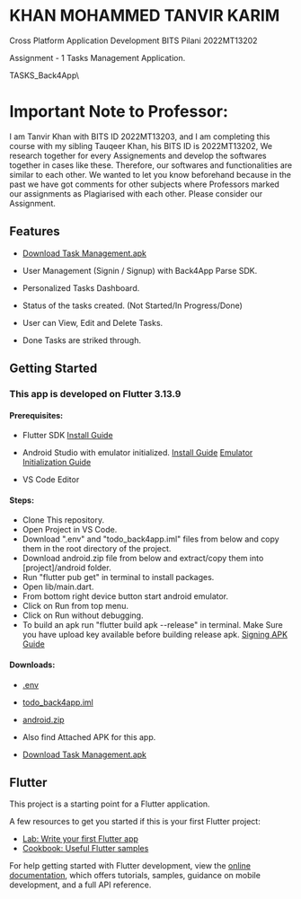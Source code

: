 # KHAN MOHAMMED TANVIR KARIM

Cross Platform Application Development
BITS Pilani
2022MT13202

Assignment - 1
Tasks Management Application.

TASKS_Back4App\

# Important Note to Professor:

I am Tanvir Khan with BITS ID 2022MT13203, and I am completing this course with my sibling Tauqeer Khan, his BITS ID is 2022MT13202, We research together for every Assignements and develop the softwares together in cases like these. Therefore, our softwares and functionalities are similar to each other.
We wanted to let you know beforehand because in the past we have got comments for other subjects where Professors marked our assignments as Plagiarised with each other.
Please consider our Assignment.

## Features

- [Download Task Management.apk](https://drive.google.com/file/d/1m_BXVtPrWC7hziKEAYDXd0zjp9JASVbB/view?usp=sharing)

- User Management (Signin / Signup) with Back4App Parse SDK.
- Personalized Tasks Dashboard.
- Status of the tasks created. (Not Started/In Progress/Done)
- User can View, Edit and Delete Tasks.
- Done Tasks are striked through.

## Getting Started

### This app is developed on Flutter 3.13.9

#### Prerequisites:

- Flutter SDK [Install Guide](https://docs.flutter.dev/get-started/install)

- Android Studio with emulator initialized. [Install Guide](https://developer.android.com/studio) [Emulator Initialization Guide](https://developer.android.com/design-for-safety/privacy-sandbox/download#:~:text=Set%20up%20an%20Android%20device%20emulator%20image,-To%20set%20up&text=In%20Android%20Studio%2C%20go%20to,it%20isn't%20already%20installed.)

- VS Code Editor

#### Steps:

- Clone This repository.
- Open Project in VS Code.
- Download ".env" and "todo_back4app.iml" files from below and copy them in the root directory of the project.
- Download android.zip file from below and extract/copy them into [project]/android folder.
- Run "flutter pub get" in terminal to install packages.
- Open lib/main.dart.
- From bottom right device button start android emulator.
- Click on Run from top menu.
- Click on Run without debugging.
- To build an apk run "flutter build apk --release" in terminal. Make Sure you have upload key available before building release apk. [Signing APK Guide](https://docs.flutter.dev/deployment/android)

#### Downloads:

- [.env](https://drive.google.com/file/d/1zK4R5Gw_yiVASU50JGATSEn7N80KOv9j/view?usp=sharing)
- [todo_back4app.iml](https://drive.google.com/file/d/1g-t13UScZ6YydBcIl7szSHiw1bsL8Ts1/view?usp=sharing)
- [android.zip](https://drive.google.com/file/d/1ltNa9daiMs03R1GBfWm1LTFfIAGQ419n/view?usp=sharing)

- Also find Attached APK for this app.
- [Download Task Management.apk](https://drive.google.com/file/d/1Sszof12bhIaxadkwnSQPiagwk6vjeU8z/view?usp=drive_link)

## Flutter

This project is a starting point for a Flutter application.

A few resources to get you started if this is your first Flutter project:

- [Lab: Write your first Flutter app](https://docs.flutter.dev/get-started/codelab)
- [Cookbook: Useful Flutter samples](https://docs.flutter.dev/cookbook)

For help getting started with Flutter development, view the
[online documentation](https://docs.flutter.dev/), which offers tutorials,
samples, guidance on mobile development, and a full API reference.
